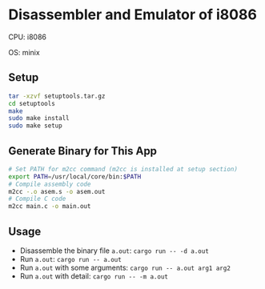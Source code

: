 # Disassembler and Emulator of i8086

CPU: i8086

OS: minix

## Setup

```bash
tar -xzvf setuptools.tar.gz
cd setuptools
make
sudo make install
sudo make setup
```

## Generate Binary for This App

```bash
# Set PATH for m2cc command (m2cc is installed at setup section)
export PATH=/usr/local/core/bin:$PATH
# Compile assembly code
m2cc -.o asem.s -o asem.out
# Compile C code
m2cc main.c -o main.out
```

## Usage

- Disassemble the binary file `a.out`: `cargo run -- -d a.out`
- Run `a.out`: `cargo run -- a.out`
- Run `a.out` with some arguments: `cargo run -- a.out arg1 arg2`
- Run `a.out` with detail: `cargo run -- -m a.out`
